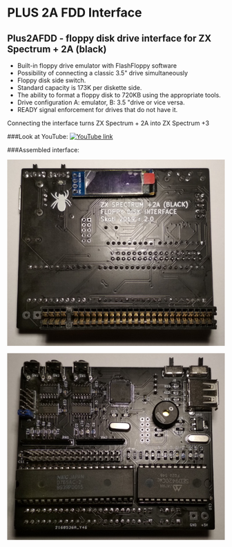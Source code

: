 # PLUS 2A FDD Interface
## Plus2AFDD - floppy disk drive interface for ZX Spectrum + 2A (black)

* Built-in floppy drive emulator with FlashFloppy software
* Possibility of connecting a classic 3.5" drive simultaneously
* Floppy disk side switch.
* Standard capacity is 173K per diskette side.
* The ability to format a floppy disk to 720KB using the appropriate tools.
* Drive configuration A: emulator, B: 3.5 "drive or vice versa.
* READY signal enforcement for drives that do not have it.

Connecting the interface turns ZX Spectrum + 2A into ZX Spectrum +3

###Look at YouTube:
[![YouTube link](https://img.youtube.com/vi/y5E8csp8bBg/0.jpg)](https://www.youtube.com/watch?v=y5E8csp8bBg)

###Assembled interface:
 
![Plus 2A FDD Front](/photos/plus2fdd_01.jpg)

![Plus 2A FDD Back](/photos/plus2fdd_02.jpg)



